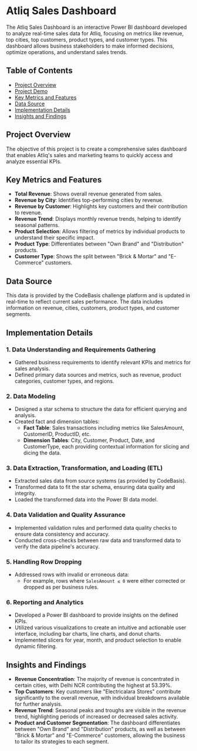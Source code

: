 # Atliq Sales Dashboard

The Atliq Sales Dashboard is an interactive Power BI dashboard developed to analyze real-time sales data for Atliq, focusing on metrics like revenue, top cities, top customers, product types, and customer types. This dashboard allows business stakeholders to make informed decisions, optimize operations, and understand sales trends.

## Table of Contents
- [Project Overview](#project-overview)
- [Project Demo](#Project-demo)
- [Key Metrics and Features](#Key-Metrics-and-Features)
- [Data Source](#Data-Source)
- [Implementation Details](#implementation-details)
- [Insights and Findings](#Insights-and-Findings)

  
## Project Overview

The objective of this project is to create a comprehensive sales dashboard that enables Atliq's sales and marketing teams to quickly access and analyze essential KPIs. 

## Key Metrics and Features

- **Total Revenue**: Shows overall revenue generated from sales.
- **Revenue by City**: Identifies top-performing cities by revenue.
- **Revenue by Customer**: Highlights key customers and their contribution to revenue.
- **Revenue Trend**: Displays monthly revenue trends, helping to identify seasonal patterns.
- **Product Selection**: Allows filtering of metrics by individual products to understand their specific impact.
- **Product Type**: Differentiates between "Own Brand" and "Distribution" products.
- **Customer Type**: Shows the split between "Brick & Mortar" and "E-Commerce" customers.

## Data Source

This data is provided by the CodeBasis challenge platform and is updated in real-time to reflect current sales performance. The data includes information on revenue, cities, customers, product types, and customer segments.

## Implementation Details

### 1. Data Understanding and Requirements Gathering
   - Gathered business requirements to identify relevant KPIs and metrics for sales analysis.
   - Defined primary data sources and metrics, such as revenue, product categories, customer types, and regions.

### 2. Data Modeling
   - Designed a star schema to structure the data for efficient querying and analysis.
   - Created fact and dimension tables:
     - **Fact Table**: Sales transactions including metrics like SalesAmount, CustomerID, ProductID, etc.
     - **Dimension Tables**: City, Customer, Product, Date, and CustomerType, each providing contextual information for slicing and dicing the data.

### 3. Data Extraction, Transformation, and Loading (ETL)
   - Extracted sales data from source systems (as provided by CodeBasis).
   - Transformed data to fit the star schema, ensuring data quality and integrity.
   - Loaded the transformed data into the Power BI data model.

### 4. Data Validation and Quality Assurance
   - Implemented validation rules and performed data quality checks to ensure data consistency and accuracy.
   - Conducted cross-checks between raw data and transformed data to verify the data pipeline's accuracy.

### 5. Handling Row Dropping
   - Addressed rows with invalid or erroneous data:
     - For example, rows where `SalesAmount ≤ 0` were either corrected or dropped as per business rules.

### 6. Reporting and Analytics
   - Developed a Power BI dashboard to provide insights on the defined KPIs.
   - Utilized various visualizations to create an intuitive and actionable user interface, including bar charts, line charts, and donut charts.
   - Implemented slicers for year, month, and product selection to enable dynamic filtering.

## Insights and Findings

- **Revenue Concentration**: The majority of revenue is concentrated in certain cities, with Delhi NCR contributing the highest at 53.39%.
- **Top Customers**: Key customers like "Electricalara Stores" contribute significantly to the overall revenue, with individual breakdowns available for further analysis.
- **Revenue Trend**: Seasonal peaks and troughs are visible in the revenue trend, highlighting periods of increased or decreased sales activity.
- **Product and Customer Segmentation**: The dashboard differentiates between "Own Brand" and "Distribution" products, as well as between "Brick & Mortar" and "E-Commerce" customers, allowing the business to tailor its strategies to each segment.


